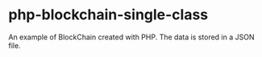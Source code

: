 # php-blockchain-single-class
An example of BlockChain created with PHP. The data is stored in a JSON file.

